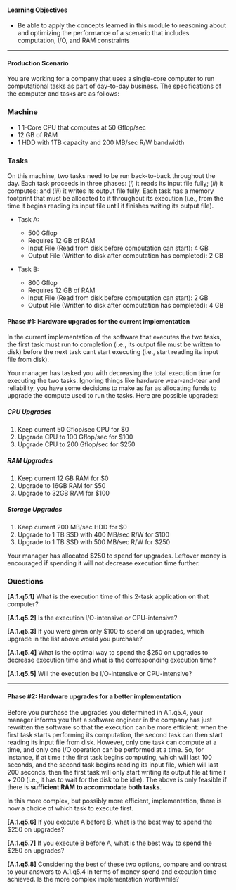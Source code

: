 
#### Learning Objectives

- Be able to apply the concepts learned in this module to reasoning about and
  optimizing the performance of a scenario that includes computation, I/O, and
  RAM constraints

---

#### Production Scenario

You are working for a company that uses a single-core computer to run
computational tasks as part of day-to-day business. The specifications 
of the computer and tasks are as follows:

### Machine

  - 1 1-Core CPU that computes at 50 Gflop/sec
  - 12 GB of RAM
  - 1 HDD with 1TB capacity and 200 MB/sec R/W bandwidth

### Tasks

On this machine, two tasks need to be run back-to-back throughout the day. 
Each task proceeds in three phases: (*i*) it reads its input file fully; 
(*ii*) it computes; and (*iii*) it writes its output file fully. Each task 
has a memory footprint that must be allocated to it throughout its execution 
(i.e., from the time it begins reading its input file until it finishes 
writing its output file). 

  - Task A:
    - 500 Gflop
    - Requires 12 GB of RAM
    - Input File (Read from disk before computation can start): 4 GB
    - Output File (Written to disk after computation has completed): 2 GB

  - Task B:
    - 800 Gflop
    - Requires 12 GB of RAM
    - Input File (Read from disk before computation can start): 2 GB
    - Output File (Written to disk after computation has completed): 4 GB

#### Phase #1: Hardware upgrades for the current implementation

In the current implementation of the software that executes the two tasks,
the first task must run to completion (i.e., its output file must be written 
to disk) before the next task cant start executing (i.e., start reading its 
input file from disk). 

Your manager has tasked you with decreasing the total execution time for
executing the two tasks. Ignoring things like hardware wear-and-tear and 
reliability, you have some decisions to make as far as allocating funds to 
upgrade the compute used to run the tasks. Here are possible upgrades:

##### CPU Upgrades
  1. Keep current 50 Gflop/sec CPU for $0
  2. Upgrade CPU to 100 Gflop/sec for $100
  3. Upgrade CPU to 200 Gflop/sec for $250

##### RAM Upgrades
  1. Keep current 12 GB RAM for $0
  2. Upgrade to 16GB RAM for $50
  3. Upgrade to 32GB RAM for $100

##### Storage Upgrades
  1. Keep current 200 MB/sec HDD for $0
  2. Upgrade to 1 TB SSD with 400 MB/sec R/W for $100  
  3. Upgrade to 1 TB SSD with 500 MB/sec R/W for $250

Your manager has allocated $250 to spend for upgrades. Leftover
money is encouraged if spending it will not decrease execution time
further.

### Questions

**[A.1.q5.1]** What is the execution time of this 2-task application on 
that computer?

**[A.1.q5.2]** Is the execution I/O-intensive or CPU-intensive?
  
**[A.1.q5.3]** If you were given only $100 to spend on upgrades, which 
upgrade in the list above would you purchase?

**[A.1.q5.4]** What is the optimal way to spend the $250 on upgrades to 
decrease execution time and what is the corresponding execution time?

**[A.1.q5.5]** Will the execution be I/O-intensive or CPU-intensive?

----
    
#### Phase #2: Hardware upgrades for a better implementation

Before you purchase the upgrades you determined in A.1.q5.4, your manager 
informs you that a software engineer in the company has just rewritten 
the software so that the execution can be more efficient: when the first 
task starts performing its computation, the second task can then start 
reading its input file from disk. However, only one task can compute at 
a time, and only one I/O operation can be performed at a time.  So, for 
instance, if at time $t$ the first task begins computing, which will last 
100 seconds, and the second task begins reading its input file, which will 
last 200 seconds, then the first task will only start writing its output 
file at time $t+200$ (i.e., it has to wait for the disk to be idle). 
The above is only feasible if there is **sufficient RAM to accommodate both 
tasks**. 

In this more complex, but possibly more efficient, implementation, there 
is now a choice of which task to execute first. 

**[A.1.q5.6]** If you execute A before B, what is the best way to spend 
the $250 on upgrades?

**[A.1.q5.7]** If you execute B before A, what is the best way to spend 
the $250 on upgrades?

**[A.1.q5.8]** Considering the best of these two options, compare and 
contrast to your answers to A.1.q5.4 in terms of money spend and execution 
time achieved. Is the more complex implementation worthwhile?
